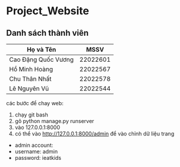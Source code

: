 # Project_Website

## Danh sách thành viên
| Họ và Tên           | MSSV     |
|---------------------|----------|
| Cao Đặng Quốc Vương | 22022601 |
| Hồ Minh Hoàng       | 22022567 |
| Chu Thân Nhất       | 22022578 |
| Lê Nguyên Vũ        | 22022544 |

các bước để chay web:
1. chạy git bash
2. gõ python manage.py runserver
3. vào 127.0.0.1:8000
4. có thể vào http://127.0.0.1:8000/admin để vào chỉnh dữ liệu trang
- admin account:
- username: admin
- password: ieatkids

